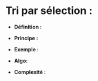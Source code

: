 # Tri par sélection :


- **Définition :**

- **Principe :**

- **Exemple :**

- **Algo:**

- **Complexité :**